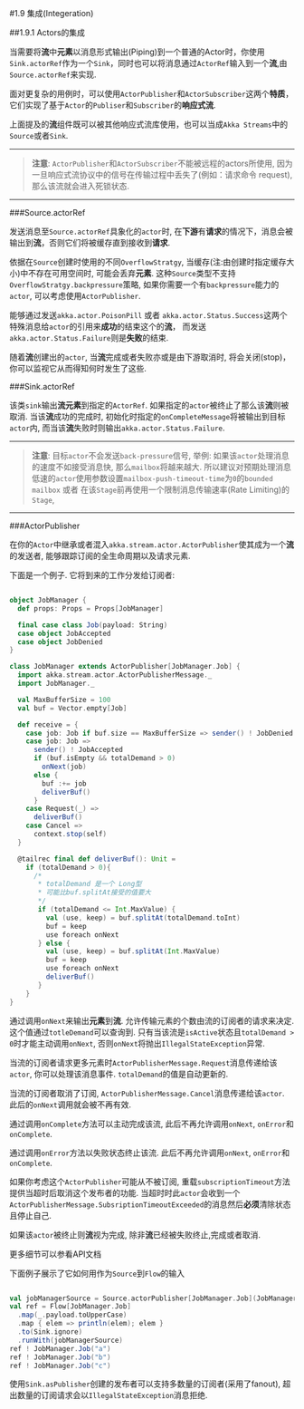 #1.9 集成(Integeration)

##1.9.1 Actors的集成

当需要将**流**中**元素**以消息形式输出(Piping)到一个普通的Actor时，你使用`Sink.actorRef`作为一个`Sink`，同时也可以将消息通过`ActorRef`输入到一个**流**,由`Source.actorRef`来实现.

面对更复杂的用例时，可以使用`ActorPublisher`和`ActorSubscriber`这两个**特质**，它们实现了基于`Actor`的`Publiser`和`Subscriber`的**响应式流**.

上面提及的**流**组件既可以被其他响应式流库使用，也可以当成`Akka Streams`中的`Source`或者`Sink`.

---

>**注意**: `ActorPublisher`和`ActorSubscriber`不能被远程的actors所使用, 因为一旦响应式流协议中的信号在传输过程中丢失了(例如：请求命令 request), 那么该流就会进入死锁状态.

---

###Source.actorRef

发送消息至`Source.actorRef`具象化的`actor`时, 在**下游**有**请求**的情况下，消息会被输出到**流**，否则它们将被缓存直到接收到**请求**.

依据在`Source`创建时使用的不同`OverflowStratgy`, 当缓存(注:由创建时指定缓存大小)中不存在可用空间时, 可能会丢弃**元素**. 这种`Source`类型不支持`OverflowStratgy.backpressure`策略, 如果你需要一个有`backpressure`能力的`actor`, 可以考虑使用`ActorPublisher`.

能够通过发送`akka.actor.PoisonPill` 或者 `akka.actor.Status.Success`这两个特殊消息给`actor`的引用来**成功**的结束这个的**流**， 而发送`akka.actor.Status.Failure`则是**失败**的结束.

随着**流**创建出的`actor`, 当**流**完成或者失败亦或是由下游取消时, 将会关闭(stop)，你可以监视它从而得知何时发生了这些.

###Sink.actorRef

该类`sink`输出**流元素**到指定的`ActorRef`. 如果指定的`actor`被终止了那么该**流**则被取消. 当该**流**成功的完成时, 初始化时指定的`onCompleteMessage`将被输出到目标`actor`内, 而当该**流**失败时则输出`akka.actor.Status.Failure`.

---

>**注意**: 目标`actor`不会发送`back-pressure`信号, 举例: 如果该`actor`处理消息的速度不如接受消息快, 那么`mailbox`将越来越大. 所以建议对预期处理消息低速的`actor`使用参数设置`mailbox-push-timeout-time`为`0`的`bounded mailbox` 或者 在该`Stage`前再使用一个限制消息传输速率(Rate Limiting)的`Stage`, 

---

###ActorPublisher

在你的`Actor`中继承或者混入`akka.stream.actor.ActorPublisher`使其成为一个**流**的发送者, 能够跟踪订阅的全生命周期以及请求元素.

下面是一个例子. 它将到来的工作分发给订阅者:

```scala

object JobManager {
  def props: Props = Props[JobManager]

  final case class Job(payload: String)
  case object JobAccepted
  case object JobDenied
}

class JobManager extends ActorPublisher[JobManager.Job] {
  import akka.stream.actor.ActorPublisherMessage._
  import JobManager._

  val MaxBufferSize = 100
  val buf = Vector.empty[Job]

  def receive = {
    case job: Job if buf.size == MaxBufferSize => sender() ! JobDenied
	case job: Job => 
      sender() ! JobAccepted
	  if (buf.isEmpty && totalDemand > 0)
	    onNext(job)
	  else {
	    buf :+= job
		deliverBuf()
	  }
    case Request(_) =>
      deliverBuf()
    case Cancel =>
      context.stop(self)	  
  }

  @tailrec final def deliverBuf(): Unit =
    if (totalDemand > 0){
      /*
       * totalDemand 是一个 Long型 
       * 可能比buf.splitAt接受的值要大
       */
       if (totalDemand <= Int.MaxValue) {
         val (use, keep) = buf.splitAt(totalDemand.toInt)
         buf = keep
         use foreach onNext
       } else {
         val (use, keep) = buf.splitAt(Int.MaxValue)
         buf = keep
         use foreach onNext
         deliverBuf()
       }
    }
}

```

通过调用`onNext`来输出**元素**到**流**. 允许传输元素的个数由流的订阅者的请求来决定. 这个值通过`totleDemand`可以查询到. 只有当该流是`isActive`状态且`totalDemand > 0`时才能主动调用`onNext`, 否则`onNext`将抛出`IllegalStateException`异常.

当流的订阅者请求更多元素时`ActorPublisherMessage.Request`消息传递给该`actor`, 你可以处理该消息事件. `totalDemand`的值是自动更新的.

当流的订阅者取消了订阅, `ActorPublisherMessage.Cancel`消息传递给该`actor`. 此后的`onNext`调用就会被不再有效.

通过调用`onComplete`方法可以主动完成该流, 此后不再允许调用`onNext`, `onError`和`onComplete`.

通过调用`onError`方法以失败状态终止该流. 此后不再允许调用`onNext`, `onError`和`onComplete`.

如果你考虑这个`ActorPublisher`可能从不被订阅, 重载`subscriptionTimeout`方法提供当超时后取消这个发布者的功能. 当超时时此`actor`会收到一个`ActorPublisherMessage.SubsriptionTimeoutExceeded`的消息然后**必须**清除状态且停止自己.

如果该`actor`被终止则**流**视为完成, 除非**流**已经被失败终止,完成或者取消.

更多细节可以参看API文档

下面例子展示了它如何用作为`Source`到`Flow`的输入

```scala

val jobManagerSource = Source.actorPublisher[JobManager.Job](JobManager.props)
val ref = Flow[JobManager.Job]
  .map(_.payload.toUpperCase)
  .map { elem => println(elem); elem }
  .to(Sink.ignore)
  .runWith(jobManagerSource)
ref ! JobManager.Job("a")
ref ! JobManager.Job("b")
ref ! JobManager.Job("c")


```

使用`Sink.asPublisher`创建的发布者可以支持多数量的订阅者(采用了fanout), 超出数量的订阅请求会以`IllegalStateException`消息拒绝.


